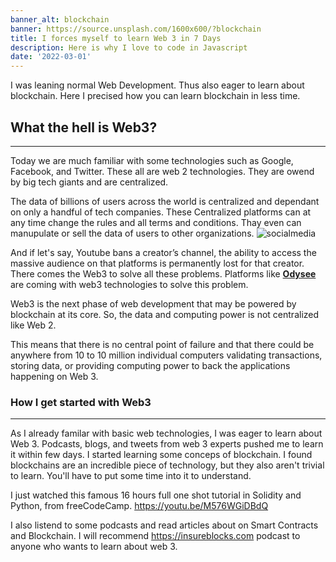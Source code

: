```yaml
---
banner_alt: blockchain
banner: https://source.unsplash.com/1600x600/?blockchain
title: I forces myself to learn Web 3 in 7 Days
description: Here is why I love to code in Javascript
date: '2022-03-01'
---
```


I was leaning normal Web Development. Thus also eager to learn about blockchain. Here I precised how you can learn blockchain in less time.


## What the hell is Web3?

---

Today we are much familiar with some technologies such as Google, Facebook, and Twitter. These all are web 2 technologies. They are owend by big tech giants and are centralized.

The data of billions of users across the world is centralized and dependant on only a handful of tech companies. These Centralized platforms can at any time change the rules and all terms and conditions. Thay even can manupulate or sell the data of users to other organizations.
![socialmedia](/blog/web3/socialmedia.gif 'Social Media')

And if let's say, Youtube bans a creator’s channel, the ability to access the massive audience on that platforms is permanently lost for that creator.
There comes the Web3 to solve all these problems.
Platforms like **[Odysee](https://odysee.com/)** are coming with web3 technologies to solve this problem.

Web3 is the next phase of web development that may be powered by blockchain at its core. So, the data and computing power is not centralized like Web 2.

This means that there is no central point of failure and that there could be anywhere from 10 to 10 million individual computers validating transactions, storing data, or providing computing power to back the applications happening on Web 3.


### How I get started with Web3
---
As I already familar with basic web technologies, I was eager to learn about Web 3. Podcasts, blogs, and tweets from web 3 experts pushed me to learn it within few days. I started learning some conceps of blockchain. I found blockchains are an incredible piece of technology, but they also aren't trivial to learn. You'll have to put some time into it to understand.

I just watched this famous 16 hours full one shot tutorial in Solidity and Python, from freeCodeCamp. https://youtu.be/M576WGiDBdQ

I also listend to some podcasts and read articles about on Smart Contracts and Blockchain. I will recommend https://insureblocks.com podcast to anyone who wants to learn about web 3.
